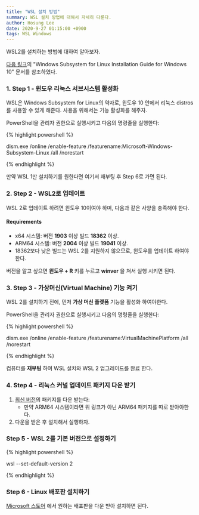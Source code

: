 ```yaml
---
title: "WSL 설치 방법"
summary: WSL 설치 방법에 대해서 자세히 다룬다.
author: Hosung Lee
date: 2020-9-27 01:15:00 +0900
tags: WSL Windows
---
```


WSL2를 설치하는 방법에 대하여 알아보자. 

[다음 링크][wsl]의 "Windows Subsystem for Linux Installation Guide for Windows 10" 문서를 참조하였다.

### 1. Step 1 - 윈도우 리눅스 서브시스템 활성화

WSL은 Windows Subsystem for Linux의 약자로, 윈도우 10 안에서 리눅스 distros를 사용할 수 있게 해준다. 사용을 위해서는 기능 활성화를 해주자.

PowerShell을 관리자 권한으로 실행시키고 다음의 명령줄을 실행한다:

{% highlight powershell %}

dism.exe /online /enable-feature /featurename:Microsoft-Windows-Subsystem-Linux /all /norestart

{% endhighlight %}

만약 WSL 1만 설치하기를 원한다면 여기서 재부팅 후 Step 6로 가면 된다.

### 2. Step 2 - WSL2로 업데이트

WSL 2로 업데이트 하려면 윈도우 10이여야 하며, 다음과 같은 사양을 충족해야 한다.

#### Requirements

- x64 시스템: 버전 **1903** 이상 빌드 **18362** 이상.
- ARM64 시스템: 버전 **2004** 이상 빌드 **19041** 이상.
- 18362보다 낮은 빌드는 WSL 2를 지원하지 않으므로, 윈도우를 업데이트 하여야 한다.

버전을 알고 싶으면 **윈도우 + R** 키를 누르고 **winver** 을 쳐서 실행 시키면 된다.

### 3. Step 3 - 가상머신(Virtual Machine) 기능 켜기

WSL 2를 설치하기 전에, 먼저 **가상 머신 플랫폼** 기능을 활성화 하여야한다.

PowerShell을 관리자 권한으로 실행시키고 다음의 명령줄을 실행한다:

{% highlight powershell %}

dism.exe /online /enable-feature /featurename:VirtualMachinePlatform /all /norestart

{% endhighlight %}

컴퓨터를 **재부팅** 하여 WSL 설치와 WSL 2 업그레이드를 완료 한다.

### 4. Step 4 - 리눅스 커널 업데이트 패키지 다운 받기

1. [최신 버전][update]의 패키지를 다운 받는다:
   * 만약 ARM64 시스템이라면 위 링크가 아닌 ARM64 패키지를 따로 받아야한다.
2. 다운을 받은 후 설치해서 실행하자.

### Step 5 - WSL 2를 기본 버전으로 설정하기

{% highlight powershell %}

wsl --set-default-version 2

{% endhighlight %}

### Step 6 - Linux 배포판 설치하기

[Microsoft 스토어][msstore] 에서 원하는 배포판을 다운 받아 설치하면 된다.

[wsl]: https://docs.microsoft.com/en-us/windows/wsl/install-win10

[update]: https://wslstorestorage.blob.core.windows.net/wslblob/wsl_update_x64.msi
[msstore]:https://aka.ms/wslstore